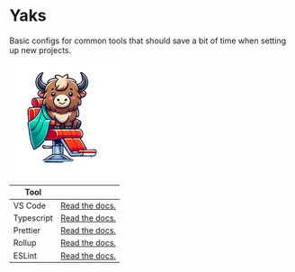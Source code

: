 # Yaks

Basic configs for common tools that should save a bit of time when setting up new projects.

![A yak in a barber's chair](./yak.png)

| Tool       |                                                                            |
| ---------- | -------------------------------------------------------------------------- |
| VS Code    | [Read the docs.](https://reuters-graphics.github.io/yaks/vscode-config/)   |
| Typescript | [Read the docs.](https://reuters-graphics.github.io/yaks/ts-config/)       |
| Prettier   | [Read the docs.](https://reuters-graphics.github.io/yaks/prettier-config/) |
| Rollup     | [Read the docs.](https://reuters-graphics.github.io/yaks/rollup-config/)   |
| ESLint     | [Read the docs.](https://reuters-graphics.github.io/yaks/eslint-config/)   |
